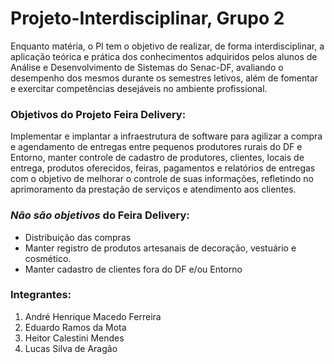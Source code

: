# Projeto-Interdisciplinar, Grupo 2
Enquanto matéria, o PI tem o objetivo de realizar, de forma interdisciplinar, a aplicação teórica e prática dos conhecimentos adquiridos pelos alunos de Análise e Desenvolvimento de Sistemas do Senac-DF, avaliando o desempenho dos mesmos durante os semestres letivos, além de fomentar e exercitar competências desejáveis no ambiente profissional.

### Objetivos do Projeto Feira Delivery:
Implementar e implantar a infraestrutura de software para agilizar a compra e agendamento de entregas entre pequenos produtores rurais do DF e Entorno, manter controle de cadastro de produtores, clientes, locais de entrega, produtos oferecidos, feiras, pagamentos e relatórios de entregas com o objetivo de melhorar o controle de suas informações, refletindo no aprimoramento da prestação de serviços e atendimento aos clientes.

### **_Não são objetivos_** do Feira Delivery:
*	Distribuição das compras
*	Manter registro de produtos artesanais de decoração, vestuário e cosmético.
*	Manter cadastro de clientes fora do DF e/ou Entorno 

### Integrantes:
1. André Henrique Macedo Ferreira
2. Eduardo Ramos da Mota
3. Heitor Calestini Mendes
4. Lucas Silva de Aragão


